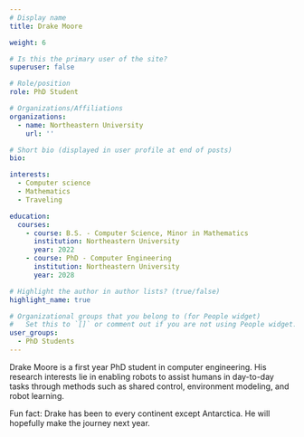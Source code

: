 ```yaml
---
# Display name
title: Drake Moore

weight: 6

# Is this the primary user of the site?
superuser: false

# Role/position
role: PhD Student

# Organizations/Affiliations
organizations:
  - name: Northeastern University
    url: ''

# Short bio (displayed in user profile at end of posts)
bio:

interests:
  - Computer science
  - Mathematics
  - Traveling

education:
  courses:
    - course: B.S. - Computer Science, Minor in Mathematics
      institution: Northeastern University
      year: 2022
    - course: PhD - Computer Engineering
      institution: Northeastern University
      year: 2028

# Highlight the author in author lists? (true/false)
highlight_name: true

# Organizational groups that you belong to (for People widget)
#   Set this to `[]` or comment out if you are not using People widget.
user_groups:
  - PhD Students
---
```


Drake Moore is a first year PhD student in computer engineering. His research interests lie in enabling robots to assist humans in day-to-day tasks through methods such as shared control, environment modeling, and robot learning.

Fun fact: Drake has been to every continent except Antarctica. He will hopefully make the journey next year.
